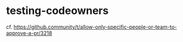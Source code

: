 # testing-codeowners

cf. https://github.community/t/allow-only-specific-people-or-team-to-approve-a-pr/3218